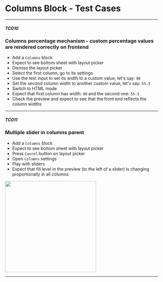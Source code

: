 # Columns Block - Test Cases

--------------------------------------------------------------------------------

##### TC010

### Columns percentage mechanism - custom percentage values are rendered correctly on frontend

- Add a `Columns` block
- Expect to see bottom sheet with layout picker
- Dismiss the layout picker
- Select the first column, go to its settings
- Use the text input to set its width to a custom value, let's say: `90`
- Set the second column width to another custom value, let's say: `55.5`
- Switch to HTML mode
- Expect that first column has width: `90` and the second one: `55.5`
- Check the preview and expect to see that the front end reflects the column widths

--------------------------------------------------------------------------------

##### TC011

### Multiple slider in columns parent

- Add a `Columns` block
- Expect to see bottom sheet with layout picker
- Press `Cancel` button on layout picker
- Open `Columns` settings
- Play with sliders
- Expect that fill level in the preview (to the left of a slider) is changing proportionally in all columns

<img src="../resources/columns-multiple-sliders.gif" width=300 />

--------------------------------------------------------------------------------
